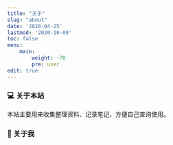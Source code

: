 ```yaml
---
title: "关于"
slug: "about"
date: '2020-04-25'
lastmod: '2020-10-09'
toc: false
menu:
    main: 
        weight: -70
        pre: user
edit: true
---
```


### :computer: 关于本站

本站主要用来收集整理资料、记录笔记，方便自己查询使用。

### :wave: 关于我

​                   





